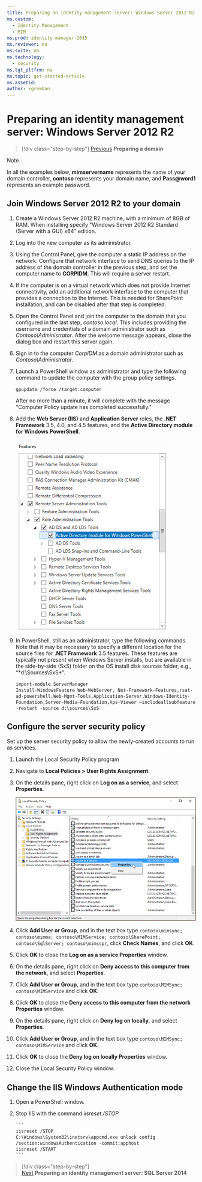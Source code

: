 ```yaml
---
title: Preparing an identity management server: Windows Server 2012 R2
ms.custom:
  - Identity Management
  - MIM
ms.prod: identity-manager-2015
ms.reviewer: na
ms.suite: na
ms.technology:
  - security
ms.tgt_pltfrm: na
ms.topic: get-started-article
ms.assetid:
author: kgremban
---
```

# Preparing an identity management server: Windows Server 2012 R2

>[!div class="step-by-step"]
[Previous](https://docsmsftstage.azurewebsites.net/MIM/DeployUse/preparing-domain.html)
**Preparing a domain**

> [!NOTE]
> In all the examples below, **mimservername** represents the name of your domain controller, **contoso** represents your domain name, and **Pass@word1** represents an example password.

## Join Windows Server 2012 R2 to your domain

1. Create a Windows Server 2012 R2 machine, with a minimum of 8GB of RAM. When installing specify "Windows Server 2012 R2 Standard (Server with a GUI) x64" edition.

2. Log into the new computer as its administrator.

3. Using the Control Panel, give the computer a static IP address on the network. Configure that network interface to send DNS queries to the IP address of the domain controller in the previous step, and set the computer name to **CORPIDM**.  This will require a server restart.

4. If the computer is on a virtual network which does not provide Internet connectivity, add an additional network interface to the computer that provides a connection to the Internet.  This is needed for SharePoint installation, and can be disabled after that step is completed.

5. Open the Control Panel and join the computer to the domain that you configured in the last step, *contoso.local*.  This includes providing the username and credentials of a domain administrator such as *Contoso\Administrator*.  After the welcome message appears, close the dialog box and restart this server again.

6. Sign in to the computer *CorpIDM* as a domain administrator such as *Contoso\Administrator*.

7. Launch a PowerShell window as administrator and type the following command to update the computer with the group policy settings.

    ```
    gpupdate /force /target:computer
    ```

    After no more than a minute, it will complete with the message "Computer Policy update has completed successfully."

8. Add the **Web Server (IIS)** and **Application Server** roles, the **.NET Framework** 3.5, 4.0, and 4.5 features, and the **Active Directory module for Windows PowerShell**.

    ![PowerShell features, select Active Directory module for Windows PowerShell](media/MIM-DeployWS2.png)

9. In PowerShell, still as an administrator, type the following commands. Note that it may be necessary to specify a different location for the source files for **.NET Framework** 3.5 features. These features are typically not present when Windows Server installs, but are available in the side-by-side (SxS) folder on the OS install disk sources folder, e.g., “*d:\Sources\SxS\*”.

    ```
    import-module ServerManager
    Install-WindowsFeature Web-WebServer, Net-Framework-Features,rsat-ad-powershell,Web-Mgmt-Tools,Application-Server,Windows-Identity-Foundation,Server-Media-Foundation,Xps-Viewer –includeallsubfeature -restart -source d:\sources\SxS
    ```

## Configure the server security policy

Set up the server security policy to allow the newly-created accounts to run as services.

1. Launch the Local Security Policy program

2. Navigate to **Local Policies > User Rights Assignment**.

3. On the details pane, right click on **Log on as a service**, and select **Properties**.

    ![Local Security Policy, right click for policy properties](media/MIM-DeployWS3.png)

4. Click **Add User or Group**, and in the text box type `contoso\mimsync; contoso\mimma; contoso\MIMService; contoso\SharePoint; contoso\SqlServer; contoso\mimsspr`, click **Check Names**, and click **OK**.

5. Click **OK** to close the **Log on as a service Properties** window.

6.  On the details pane, right click on **Deny access to this computer from the network**, and select **Properties**.

7. Click **Add User or Group**, and in the text box type `contoso\MIMSync; contoso\MIMService` and click **OK**.

8. Click **OK** to close the **Deny access to this computer from the network Properties** window.

9. On the details pane, right click on **Deny log on locally**, and select **Properties**.

10. Click **Add User or Group**, and in the text box type `contoso\MIMSync; contoso\MIMService` and click **OK**.

11. Click **OK** to close the **Deny log on locally Properties** window.

12. Close the Local Security Policy window.


## Change the IIS Windows Authentication mode

1.  Open a PowerShell window.

2.  Stop IIS with the command *iisreset /STOP*

        ```
        iisreset /STOP
        C:\Windows\System32\inetsrv\appcmd.exe unlock config /section:windowsAuthentication -commit:apphost
        iisreset /START
        ```

>[!div class="step-by-step"]  
[Next](https://docsmsftstage.azurewebsites.net/MIM/DeployUse/prepare-server-sql2014.html)
**Preparing an identity management server: SQL Server 2014**

